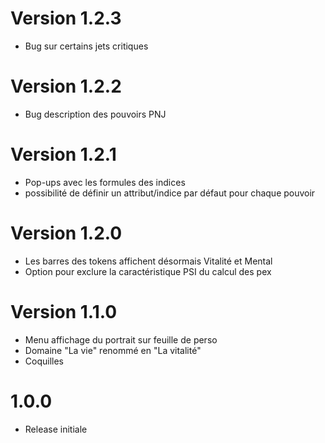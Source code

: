 # Version 1.2.3
- Bug sur certains jets critiques
# Version 1.2.2
- Bug description des pouvoirs PNJ
# Version 1.2.1
- Pop-ups avec les formules des indices
- possibilité de définir un attribut/indice par défaut pour chaque pouvoir
# Version 1.2.0
- Les barres des tokens affichent désormais Vitalité et Mental
- Option pour exclure la caractéristique PSI du calcul des pex
# Version 1.1.0
- Menu affichage du portrait sur feuille de perso
- Domaine "La vie" renommé en "La vitalité"
- Coquilles
# 1.0.0
- Release initiale